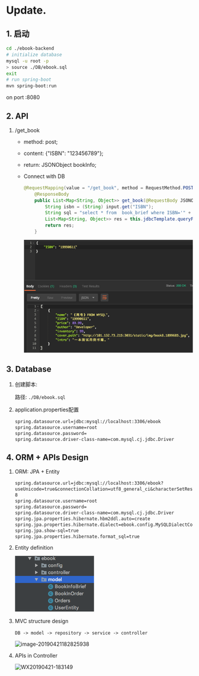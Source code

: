# Update.

## 1. 启动

```bash
cd ./ebook-backend
# initialize database
mysql -u root -p
> source ./DB/ebook.sql
exit
# run spring-boot
mvn spring-boot:run
```

on port :8080

## 2. API

1. /get_book

   - method: post;

   - content: {"ISBN": "123456789"};

   - return: JSONObject bookInfo;

   - Connect with DB

     ```java
     @RequestMapping(value = "/get_book", method = RequestMethod.POST, produces = "application/json;charset=UTF-8")
         @ResponseBody
         public List<Map<String, Object>> get_book(@RequestBody JSONObject input) throws IOException {
             String isbn = (String) input.get("ISBN");
             String sql = "select * from  book_brief where ISBN='" + isbn + "';";
             List<Map<String, Object>> res = this.jdbcTemplate.queryForList(sql);
             return res;
         }
     ```

     ![image-20190414212849735](README.assets/image-20190414212849735.png)


## 3. Database

1. 创建脚本:

   路径: ```./DB/ebook.sql```

2. application.properties配置

   ```properties
   spring.datasource.url=jdbc:mysql://localhost:3306/ebook
   spring.datasource.username=root
   spring.datasource.password=
   spring.datasource.driver-class-name=com.mysql.cj.jdbc.Driver
   ```


## 4. ORM + APIs Design

1. ORM: JPA + Entity

   ```properties
   spring.datasource.url=jdbc:mysql://localhost:3306/ebook?useUnicode=true&connectionCollation=utf8_general_ci&characterSetResults=utf-8
   spring.datasource.username=root
   spring.datasource.password=
   spring.datasource.driver-class-name=com.mysql.cj.jdbc.Driver
   spring.jpa.properties.hibernate.hbm2ddl.auto=create
   spring.jpa.properties.hibernate.dialect=ebook.config.MySQLDialectConfig
   spring.jpa.show-sql=true
   spring.jpa.properties.hibernate.format_sql=true
   ```

2. Entity definition

   ![image-20190421182658031](README.assets/image-20190421182658031.png)

3. MVC structure design

   ```DB -> model -> repository -> service -> controller```

   ![image-20190421182825938](README.assets/image-20190421182825938.png)

   

4. APIs in Controller

   ![WX20190421-183149](README.assets/WX20190421-183149.png)